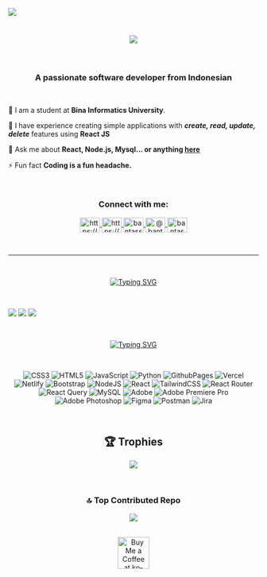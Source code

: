 [![](https://visitcount.itsvg.in/api?id=Bantas93&icon=6&color=0)](https://visitcount.itsvg.in)


<h1 align="center">
    <img src="https://readme-typing-svg.herokuapp.com/?font=Righteous&size=50&center=true&vCenter=true&width=500&height=70&duration=4000&lines=Hi+There+!+👋;+I'm+Bantas+Syarif!;+Nice+To+Meet+You+!;+Let's+be+friends+!;" />
</h1>

<br>

<h3 align="center">A passionate software developer from Indonesian</h3>

<br>

<div align="left">
 
🔭 I am a student at **Bina Informatics University**.
 
🌱 I have experience creating simple applications with ***create, read, update, delete*** features using **React JS**

💬 Ask me about **React, Node.js, Mysql... or anything [here](https://discord.gg/bantas93)**

⚡ Fun fact **Coding is a fun headache.**

<br>


<h3 align="center">Connect with me:</h3>
<p align="center">
<a href="https://linkedin.com/in/https://www.linkedin.com/in/bantas-syarif-hidayah-imantara-1306531b4/" target="blank">
    <img align="center" src="https://raw.githubusercontent.com/rahuldkjain/github-profile-readme-generator/master/src/images/icons/Social/linked-in-alt.svg" alt="https://www.linkedin.com/in/bantas-syarif-hidayah-imantara-1306531b4/" height="30" width="40" />
</a><a href="https://fb.com/https://www.facebook.com/bantaz.zhaa/" target="blank">
    <img align="center" src="https://raw.githubusercontent.com/rahuldkjain/github-profile-readme-generator/master/src/images/icons/Social/facebook.svg" alt="https://www.facebook.com/bantaz.zhaa/" height="30" width="40" />
</a>
<a href="https://instagram.com/bantassyarif" target="blank">
    <img align="center" src="https://raw.githubusercontent.com/rahuldkjain/github-profile-readme-generator/master/src/images/icons/Social/instagram.svg" alt="bantassyarif" height="30" width="40" />
</a>
<a href="https://www.youtube.com/c/@bantassyarif" target="blank">
    <img align="center" src="https://raw.githubusercontent.com/rahuldkjain/github-profile-readme-generator/master/src/images/icons/Social/youtube.svg" alt="@bantassyarif" height="30" width="40" />
</a>
<a href="https://discord.gg/bantas93" target="blank">
    <img align="center" src="https://raw.githubusercontent.com/rahuldkjain/github-profile-readme-generator/master/src/images/icons/Social/discord.svg" alt="bantas93" height="30" width="40" />
</a>
</p>

<br>

<hr>

<br>

<div align="center">
    
[![Typing SVG](https://readme-typing-svg.herokuapp.com?font=Kode+Mono&weight=600&size=30&duration=800&pause=10&color=FFDA027E&background=FF000000&center=true&vCenter=true&random=false&width=435&lines=Github+Status)](https://git.io/typing-svg)

</div>

<br>

<div align="left">
 
![](https://github-readme-stats.vercel.app/api?username=Bantas93&theme=dark&hide_border=false&include_all_commits=false&count_private=false)
![](https://github-readme-streak-stats.herokuapp.com/?user=Bantas93&theme=dark&hide_border=false)
![](https://github-readme-stats.vercel.app/api/top-langs/?username=Bantas93&theme=dark&hide_border=false&include_all_commits=false&count_private=false&layout=compact)

</div>

<br>


<div align="center">
       
[![Typing SVG](https://readme-typing-svg.herokuapp.com?font=Kode+Mono&weight=600&size=30&duration=800&pause=10&color=B8B8B8&background=FF000000&center=true&vCenter=true&random=false&width=435&lines=Frameworks;Languages;Tools)](https://git.io/typing-svg)

</div>

<br/>

<div align="center">
    
![CSS3](https://img.shields.io/badge/css3-%231572B6.svg?style=for-the-badge&logo=css3&logoColor=white) ![HTML5](https://img.shields.io/badge/html5-%23E34F26.svg?style=for-the-badge&logo=html5&logoColor=white) ![JavaScript](https://img.shields.io/badge/javascript-%23323330.svg?style=for-the-badge&logo=javascript&logoColor=%23F7DF1E) ![Python](https://img.shields.io/badge/python-3670A0?style=for-the-badge&logo=python&logoColor=ffdd54) ![GithubPages](https://img.shields.io/badge/github%20pages-121013?style=for-the-badge&logo=github&logoColor=white) ![Vercel](https://img.shields.io/badge/vercel-%23000000.svg?style=for-the-badge&logo=vercel&logoColor=white) ![Netlify](https://img.shields.io/badge/netlify-%23000000.svg?style=for-the-badge&logo=netlify&logoColor=#00C7B7) ![Bootstrap](https://img.shields.io/badge/bootstrap-%238511FA.svg?style=for-the-badge&logo=bootstrap&logoColor=white) ![NodeJS](https://img.shields.io/badge/node.js-6DA55F?style=for-the-badge&logo=node.js&logoColor=white) ![React](https://img.shields.io/badge/react-%2320232a.svg?style=for-the-badge&logo=react&logoColor=%2361DAFB) ![TailwindCSS](https://img.shields.io/badge/tailwindcss-%2338B2AC.svg?style=for-the-badge&logo=tailwind-css&logoColor=white) ![React Router](https://img.shields.io/badge/React_Router-CA4245?style=for-the-badge&logo=react-router&logoColor=white) ![React Query](https://img.shields.io/badge/-React%20Query-FF4154?style=for-the-badge&logo=react%20query&logoColor=white) ![MySQL](https://img.shields.io/badge/mysql-%2300000f.svg?style=for-the-badge&logo=mysql&logoColor=white) ![Adobe](https://img.shields.io/badge/adobe-%23FF0000.svg?style=for-the-badge&logo=adobe&logoColor=white) ![Adobe Premiere Pro](https://img.shields.io/badge/Adobe%20Premiere%20Pro-9999FF.svg?style=for-the-badge&logo=Adobe%20Premiere%20Pro&logoColor=white) ![Adobe Photoshop](https://img.shields.io/badge/adobe%20photoshop-%2331A8FF.svg?style=for-the-badge&logo=adobe%20photoshop&logoColor=white) ![Figma](https://img.shields.io/badge/figma-%23F24E1E.svg?style=for-the-badge&logo=figma&logoColor=white) ![Postman](https://img.shields.io/badge/Postman-FF6C37?style=for-the-badge&logo=postman&logoColor=white) ![Jira](https://img.shields.io/badge/jira-%230A0FFF.svg?style=for-the-badge&logo=jira&logoColor=white)

</div>
<br>

<div align="center">
    
## 🏆 Trophies
![](https://github-profile-trophy.vercel.app/?username=Bantas93&theme=radical&no-frame=false&no-bg=false&margin-w=4)

<br>

### 🔝 Top Contributed Repo
![](https://github-contributor-stats.vercel.app/api?username=Bantas93&limit=5&theme=dark&combine_all_yearly_contributions=true)

</div>

<br>

<div align="center">
<a href='https://sociabuzz.com/bantas93' target='_blank'><img height='64' style='border:0px;height:64px;' src='https://storage.ko-fi.com/cdn/kofi1.png?v=3' border='0' alt='Buy Me a Coffee at ko-fi.com' /></a>
</div>

<br/>

<!-- Proudly created with GPRM ( https://gprm.itsvg.in ) -->
